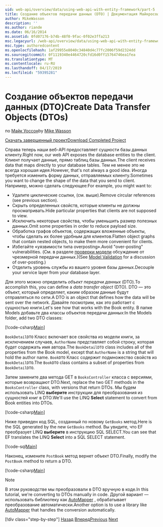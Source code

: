 ```yaml
---
uid: web-api/overview/data/using-web-api-with-entity-framework/part-5
title: Создание объектов передачи данных (DTO) | Документация Майкрософт
author: MikeWasson
description: ''
ms.author: riande
ms.date: 06/16/2014
ms.assetid: 0fd07176-b74b-48f0-9fac-0f02e3ffa213
msc.legacyurl: /web-api/overview/data/using-web-api-with-entity-framework/part-5
msc.type: authoredcontent
ms.openlocfilehash: 1af29955e8040c34840d4c77fc2006f59d2324dd
ms.sourcegitcommit: 0f1119340e4464720cfd16d0ff15764746ea1fea
ms.translationtype: MT
ms.contentlocale: ru-RU
ms.lasthandoff: 04/17/2019
ms.locfileid: "59395281"
---
```

# <a name="create-data-transfer-objects-dtos"></a><span data-ttu-id="8fcbc-102">Создание объектов передачи данных (DTO)</span><span class="sxs-lookup"><span data-stu-id="8fcbc-102">Create Data Transfer Objects (DTOs)</span></span>

<span data-ttu-id="8fcbc-103">по [Майк Уоссон](https://github.com/MikeWasson)</span><span class="sxs-lookup"><span data-stu-id="8fcbc-103">by [Mike Wasson](https://github.com/MikeWasson)</span></span>

[<span data-ttu-id="8fcbc-104">Скачать завершенный проект</span><span class="sxs-lookup"><span data-stu-id="8fcbc-104">Download Completed Project</span></span>](https://github.com/MikeWasson/BookService)

<span data-ttu-id="8fcbc-105">Справа теперь наши веб-API предоставляет сущности базы данных клиенту.</span><span class="sxs-lookup"><span data-stu-id="8fcbc-105">Right now, our web API exposes the database entities to the client.</span></span> <span data-ttu-id="8fcbc-106">Клиент получает данные, прямо таблиц базы данных.</span><span class="sxs-lookup"><span data-stu-id="8fcbc-106">The client receives data that maps directly to your database tables.</span></span> <span data-ttu-id="8fcbc-107">Тем не менее это не всегда хорошая идея.</span><span class="sxs-lookup"><span data-stu-id="8fcbc-107">However, that's not always a good idea.</span></span> <span data-ttu-id="8fcbc-108">Иногда требуется изменить форму данных, отправляемых клиенту.</span><span class="sxs-lookup"><span data-stu-id="8fcbc-108">Sometimes you want to change the shape of the data that you send to client.</span></span> <span data-ttu-id="8fcbc-109">Например, можно сделать следующее:</span><span class="sxs-lookup"><span data-stu-id="8fcbc-109">For example, you might want to:</span></span>

- <span data-ttu-id="8fcbc-110">Удалите циклические ссылки, (см. выше).</span><span class="sxs-lookup"><span data-stu-id="8fcbc-110">Remove circular references (see previous section).</span></span>
- <span data-ttu-id="8fcbc-111">Скрыть определенных свойств, которые клиенты не должны просматривать.</span><span class="sxs-lookup"><span data-stu-id="8fcbc-111">Hide particular properties that clients are not supposed to view.</span></span>
- <span data-ttu-id="8fcbc-112">Исключить некоторые свойства, чтобы уменьшить размер полезных данных.</span><span class="sxs-lookup"><span data-stu-id="8fcbc-112">Omit some properties in order to reduce payload size.</span></span>
- <span data-ttu-id="8fcbc-113">Обработка графов объектов, содержащих вложенные объекты, чтобы сделать их более удобным для клиентов.</span><span class="sxs-lookup"><span data-stu-id="8fcbc-113">Flatten object graphs that contain nested objects, to make them more convenient for clients.</span></span>
- <span data-ttu-id="8fcbc-114">Избегайте «уязвимости типа overposting».</span><span class="sxs-lookup"><span data-stu-id="8fcbc-114">Avoid "over-posting" vulnerabilities.</span></span> <span data-ttu-id="8fcbc-115">(См. в разделе [проверки модели](../../formats-and-model-binding/model-validation-in-aspnet-web-api.md) обсуждение от чрезмерной передачи данных.)</span><span class="sxs-lookup"><span data-stu-id="8fcbc-115">(See [Model Validation](../../formats-and-model-binding/model-validation-in-aspnet-web-api.md) for a discussion of over-posting.)</span></span>
- <span data-ttu-id="8fcbc-116">Отделить уровень службы из вашего уровня базы данных.</span><span class="sxs-lookup"><span data-stu-id="8fcbc-116">Decouple your service layer from your database layer.</span></span>

<span data-ttu-id="8fcbc-117">Для этого можно определить *объект передачи данных* (DTO).</span><span class="sxs-lookup"><span data-stu-id="8fcbc-117">To accomplish this, you can define a *data transfer object* (DTO).</span></span> <span data-ttu-id="8fcbc-118">DTO — это объект, который определяет, каким образом данные будут отправляться по сети.</span><span class="sxs-lookup"><span data-stu-id="8fcbc-118">A DTO is an object that defines how the data will be sent over the network.</span></span> <span data-ttu-id="8fcbc-119">Давайте посмотрим, как это работает с сущностью книги.</span><span class="sxs-lookup"><span data-stu-id="8fcbc-119">Let's see how that works with the Book entity.</span></span> <span data-ttu-id="8fcbc-120">В папке Models добавьте два классы объектов передачи данных:</span><span class="sxs-lookup"><span data-stu-id="8fcbc-120">In the Models folder, add two DTO classes:</span></span>

[!code-csharp[Main](part-5/samples/sample1.cs)]

<span data-ttu-id="8fcbc-121">`BookDetailDTO` Класс включает все свойства из модели книги, за исключением случаев, `AuthorName` представляет собой строку, которая будет содержать имя автора.</span><span class="sxs-lookup"><span data-stu-id="8fcbc-121">The `BookDetailDTO` class includes all of the properties from the Book model, except that `AuthorName` is a string that will hold the author name.</span></span> <span data-ttu-id="8fcbc-122">`BookDTO` Класс содержит подмножество свойств из `BookDetailDTO`.</span><span class="sxs-lookup"><span data-stu-id="8fcbc-122">The `BookDTO` class contains a subset of properties from `BookDetailDTO`.</span></span>

<span data-ttu-id="8fcbc-123">Затем замените два метода GET в `BooksController` класса с версиями, которые возвращают DTO.</span><span class="sxs-lookup"><span data-stu-id="8fcbc-123">Next, replace the two GET methods in the `BooksController` class, with versions that return DTOs.</span></span> <span data-ttu-id="8fcbc-124">Мы будем использовать LINQ **выберите** инструкции для преобразования из сущностей книг в DTO.</span><span class="sxs-lookup"><span data-stu-id="8fcbc-124">We'll use the LINQ **Select** statement to convert from Book entities into DTOs.</span></span>

[!code-csharp[Main](part-5/samples/sample2.cs)]

<span data-ttu-id="8fcbc-125">Ниже приведен код SQL, созданный по новому `GetBooks` метод.</span><span class="sxs-lookup"><span data-stu-id="8fcbc-125">Here is the SQL generated by the new `GetBooks` method.</span></span> <span data-ttu-id="8fcbc-126">Вы увидите, что EF преобразует LINQ **выберите** в инструкцию SQL SELECT.</span><span class="sxs-lookup"><span data-stu-id="8fcbc-126">You can see that EF translates the LINQ **Select** into a SQL SELECT statement.</span></span>

[!code-sql[Main](part-5/samples/sample3.sql)]

<span data-ttu-id="8fcbc-127">Наконец, измените `PostBook` метод вернет объект DTO.</span><span class="sxs-lookup"><span data-stu-id="8fcbc-127">Finally, modify the `PostBook` method to return a DTO.</span></span>

[!code-csharp[Main](part-5/samples/sample4.cs)]

> [!NOTE]
> <span data-ttu-id="8fcbc-128">В этом руководстве мы преобразовали в DTO вручную в коде.</span><span class="sxs-lookup"><span data-stu-id="8fcbc-128">In this tutorial, we're converting to DTOs manually in code.</span></span> <span data-ttu-id="8fcbc-129">Другой вариант — использовать библиотеку как [AutoMapper](http://automapper.org/) , обрабатывает преобразование автоматически.</span><span class="sxs-lookup"><span data-stu-id="8fcbc-129">Another option is to use a library like [AutoMapper](http://automapper.org/) that handles the conversion automatically.</span></span>
> 
> [!div class="step-by-step"]
> <span data-ttu-id="8fcbc-130">[Назад](part-4.md)
> [Вперед](part-6.md)</span><span class="sxs-lookup"><span data-stu-id="8fcbc-130">[Previous](part-4.md)
[Next](part-6.md)</span></span>
